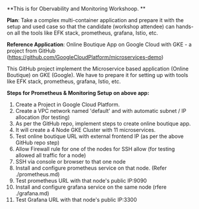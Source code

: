 **This is for Obervability and Monitoring Workshoop. **

**Plan**: 
Take a complex multi-container application and prepare it with the setup and used case so that the candidate (workshop attendee) can hands-on all the tools like EFK stack, prometheus, grafana, Istio, etc. 

**Reference Application**: 
Online Boutique App on Google Cloud with GKE - a project from GitHub (https://github.com/GoogleCloudPlatform/microservices-demo)

This GitHub project implement the Microservice based application (Online Boutique) on GKE (Google). We have to prepare it for setting up with tools like EFK stack, prometheus, grafana, Istio, etc.

**Steps for Prometheus & Monitoring Setup on above app:**
1. Create a Project in Google Cloud Platform. 
2. Create a VPC network named 'default' and with automatic subnet / IP allocation (for testing) 
3. As per the GitHub repo, implement steps to create online boutique app. 
4. It will create a 4 Node GKE Cluster with 11 microservices. 
5. Test online boutique URL with external frontend IP (as per the above GitHub repo step)
6. Allow Firewall rule for one of the nodes for SSH allow (for testing allowed all traffic for a node) 
7. SSH via console or browser to that one node
8. Install and configure prometheus service on that node. (Refer ./prometheus.md)
9. Test prometheus URL with that node's public IP:9090
10. Install and configure grafana service on the same node (rfere ./grafana.md)
11. Test Grafana URL with that node's public IP:3300

